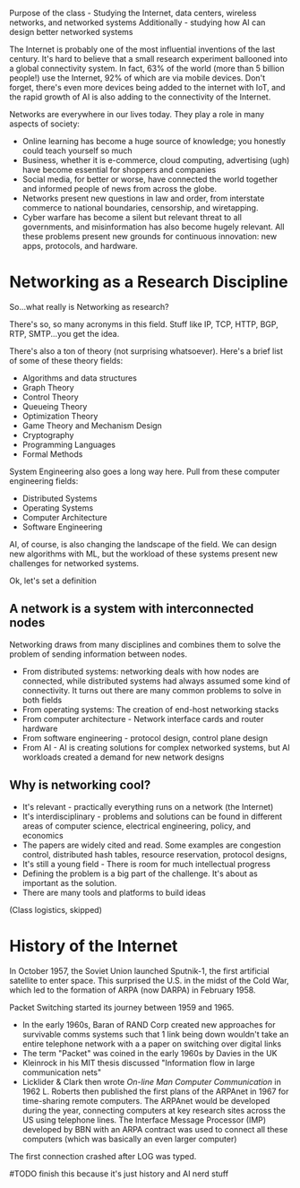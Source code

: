 Purpose of the class - Studying the Internet, data centers, wireless networks, and networked systems
Additionally - studying how AI can design better networked systems

The Internet is probably one of the most influential inventions of the last century. It's hard to believe that a small research experiment ballooned into a global connectivity system. In fact, 63% of the world (more than 5 billion people!) use the Internet, 92% of which are via mobile devices. Don't forget, there's even more devices being added to the internet with IoT, and the rapid growth of AI is also adding to the connectivity of the Internet.

Networks are everywhere in our lives today. They play a role in many aspects of society:
- Online learning has become a huge source of knowledge; you honestly could teach yourself so much
- Business, whether it is e-commerce, cloud computing, advertising (ugh) have become essential for shoppers and companies
- Social media, for better or worse, have connected the world together and informed people of news from across the globe.
- Networks present new questions in law and order, from interstate commerce to national boundaries, censorship, and wiretapping.
- Cyber warfare has become a silent but relevant threat to all governments, and misinformation has also become hugely relevant.
All these problems present new grounds for continuous innovation: new apps, protocols, and hardware.

# Networking as a Research Discipline
So...what really is Networking as research?

There's so, so many acronyms in this field. Stuff like IP, TCP, HTTP, BGP, RTP, SMTP...you get the idea.

There's also a ton of theory (not surprising whatsoever). Here's a brief list of some of these theory fields:
- Algorithms and data structures
- Graph Theory
- Control Theory
- Queueing Theory
- Optimization Theory
- Game Theory and Mechanism Design
- Cryptography
- Programming Languages
- Formal Methods

System Engineering also goes a long way here. Pull from these computer engineering fields:
- Distributed Systems
- Operating Systems
- Computer Architecture
- Software Engineering

AI, of course, is also changing the landscape of the field. We can design new algorithms with ML, but the workload of these systems present new challenges for networked systems.

Ok, let's set a definition
## A network is a system with interconnected nodes
Networking draws from many disciplines and combines them to solve the problem of sending information between nodes.
- From distributed systems: networking deals with how nodes are connected, while distributed systems had always assumed some kind of connectivity. It turns out there are many common problems to solve in both fields
- From operating systems: The creation of end-host networking stacks
- From computer architecture - Network interface cards and router hardware
- From software engineering - protocol design, control plane design
- From AI - AI is creating solutions for complex networked systems, but AI workloads created a demand for new network designs

## Why is networking cool?
- It's relevant - practically everything runs on a network (the Internet)
- It's interdisciplinary - problems and solutions can be found in different areas of computer science, electrical engineering, policy, and economics
- The papers are widely cited and read. Some examples are congestion control, distributed hash tables, resource reservation, protocol designs,
- It's still a young field - There is room for much intellectual progress
- Defining the problem is a big part of the challenge. It's about as important as the solution.
- There are many tools and platforms to build ideas

(Class logistics, skipped)

# History of the Internet
In October 1957, the Soviet Union launched Sputnik-1, the first artificial satellite to enter space. This surprised the U.S. in the midst of the Cold War, which led to the formation of ARPA (now DARPA) in February 1958.

Packet Switching started its journey between 1959 and 1965.
- In the early 1960s, Baran of RAND Corp created new approaches for survivable comms systems such that 1 link being down wouldn't take an entire telephone network with a a paper on switching over digital links
- The term "Packet" was coined in the early 1960s by  Davies in the UK
- Kleinrock in his MIT thesis discussed "Information flow in large communication nets"
- Licklider & Clark then wrote *On-line Man Computer Communication* in 1962
 L. Roberts then published the first plans of the ARPAnet in 1967 for time-sharing remote computers. The ARPAnet would be developed during the year, connecting computers at key research sites across the US using telephone lines. The Interface Message Processor (IMP) developed by BBN with an ARPA contract was used to connect all these computers (which was basically an even larger computer)

The first connection crashed after LOG was typed.

#TODO finish this because it's just history and AI nerd stuff
